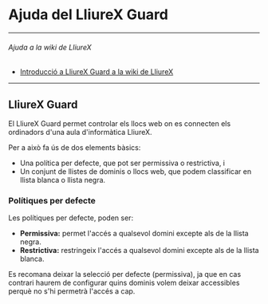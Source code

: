 # Ajuda del LliureX Guard

___
###### Ajuda a la wiki de LliureX
* <a href="http://wiki.lliurex.net/LliureX%20Guard%20Easy_va" target="_blank">Introducció a LliureX Guard a la wiki de LliureX</a>
___

## LliureX Guard

El LliureX Guard permet controlar els llocs web on es connecten els ordinadors d'una aula d'informàtica LliureX.

Per a això fa ús de dos elements bàsics:

* Una política per defecte, que pot ser permissiva o restrictiva, i
* Un conjunt de llistes de dominis o llocs web, que podem classificar en llista blanca o llista negra.

### Polítiques per defecte

Les polítiques per defecte, poden ser:

* **Permissiva:** permet l'accés a qualsevol domini excepte als de la llista negra.
* **Restrictiva:** restringeix l'accés a qualsevol domini excepte als de la llista blanca. 

Es recomana deixar la selecció per defecte (permissiva), ja que en cas contrari haurem de configurar quins dominis volem deixar accessibles perquè no s'hi permetrà l'accés a cap.

 